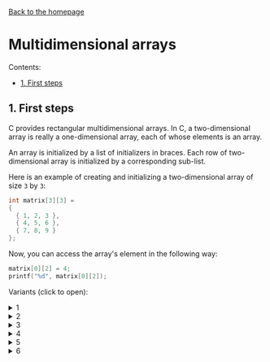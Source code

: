 [Back to the homepage](../README.md)

# Multidimensional arrays

Contents:
- [1. First steps](#1-first-steps)

## 1. First steps

C provides rectangular multidimensional arrays. In C, a two-dimensional array is really a one-dimensional array, each of whose elements is an array.

An array is initialized by a list of initializers in braces. Each row of two-dimensional array is initialized by a corresponding sub-list.

Here is an example of creating and initializing a two-dimensional array of size `3` by `3`:

```c
int matrix[3][3] =
{
  { 1, 2, 3 },
  { 4, 5, 6 },
  { 7, 8, 9 }
};
```

Now, you can access the array's element in the following way:

```c
matrix[0][2] = 4;
printf("%d", matrix[0][2]);
```

Variants (click to open):

<details>
<summary>1</summary>
<hr>

<hr>
</details>

<details>
<summary>2</summary>
<hr>

<hr>
</details>

<details>
<summary>3</summary>
<hr>

<hr>
</details>

<details>
<summary>4</summary>
<hr>

<hr>
</details>

<details>
<summary>5</summary>
<hr>

<hr>
</details>

<details>
<summary>6</summary>
<hr>

<hr>
</details>